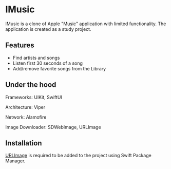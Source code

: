 # IMusic
IMusic is a clone of Apple "Music" application with limited functionality. 
The application is created as a study project.

## Features
- Find artists and songs
- Listen first 30 seconds of a song
- Add/remove favorite songs from the Library

## Under the hood
Frameworks: UIKit, SwiftUI 

Architecture: Viper

Network: Alamofire

Image Downloader: SDWebImage, URLImage

## Installation
[URLImage](https://github.com/dmytro-anokhin/url-image#using-swift-package-manager) is required to be added to the project using Swift Package Manager.
 

